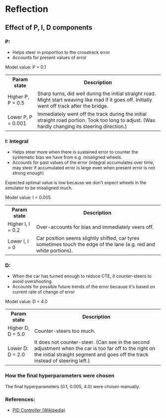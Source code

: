 # Reflection

## Effect of P, I, D components 
 
### P: 

* Helps steer in proportion to the crosstrack error
* Accounts for present values of error

Model value: P = 0.1

<table>
	<th>Param state</th><th>Description</th>
	<tr>
		<td>Higher P,
		P = 0.5</td>
		<td>Sharp turns, did well during the initial straight road. Might start weaving like mad if it goes off. Initially went off track after the bridge.</td>
	</tr>
	<tr>
		<td>Lower P, P = 0.001</td>
		<td>Immediately went off the track during the initial straight road portion. Took too long to adjust. (Was hardly changing its steering direction.)</td>
	</tr>
</table>


### I: Integral

* Helps steer more when there is sustained error to counter the systematic bias we have from e.g. misaligned wheels.
* Accounts for past values of the error (integral accumulates over time, may steer if accumulated error is large even when present error is not strong enough)

Expected optimal value is low because we don't expect wheels in the simulator to be misaligned much.

Model value: I = 0.005
<table>
	<th>Param state</th><th>Description</th>
	<tr>
		<td>Higher I, I = 0.2</td>
		<td>Over-accounts for bias and immediately veers off.</td>
	</tr>
	<tr>
		<td>Lower I, I = 0</td>
		<td>Car position seems slightly shifted, car tyres sometimes touch the edge of the lane (e.g. red and white portions).</td>
	</tr>
</table>

### D: 

* When the car has turned enough to reduce CTE, it counter-steers to avoid overshooting.
* Accounts for possible future trends of the error because it's based on current rate of change of error

Model value: D = 4.0

<table>
	<th>Param state</th><th>Description</th>
	<tr>
		<td>Higher D, D = 5.0</td>
		<td>Counter-steers too much.</td>
	</tr>
	<tr>
		<td>Lower D: D = 2.0</td>
		<td>It does not counter-steer. (Can see in the second adjustment when the car is too far off to the right on the initial straight segment and goes off the track instead of steering left.)</td>
	</tr>
</table>

### How the final hyperparameters were chosen

The final hyperparameters (0.1, 0.005, 4.0) were chosen manually.

### References:
* [PID Controller (Wikipedia)](https://en.wikipedia.org/wiki/PID_controller)
